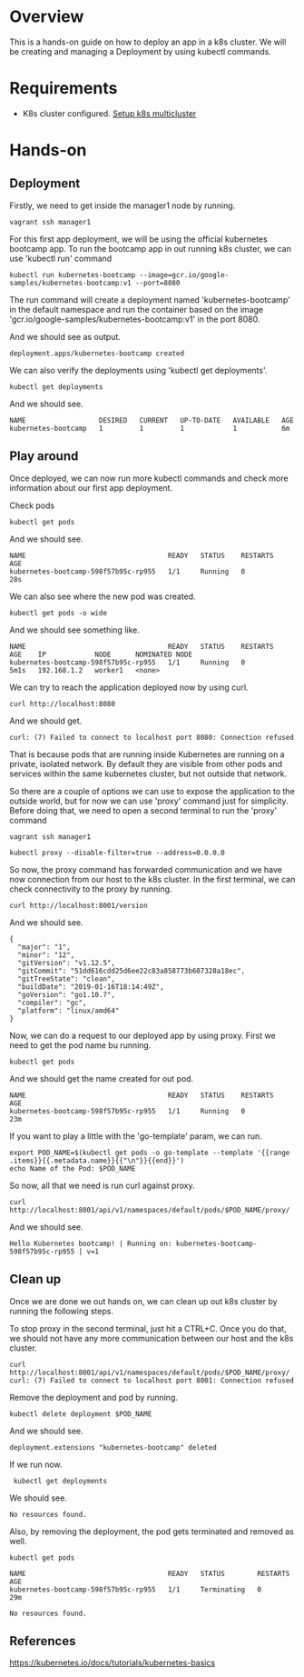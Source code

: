 # Overview
This is a hands-on guide on how to deploy an app in a k8s cluster. We will be creating and managing a Deployment by using kubectl commands.

# Requirements
- K8s cluster configured. [Setup k8s multicluster](https://github.com/fabiosvaz/playground/tree/master/k8s/setup_kubeadm_multi_clusters) 

# Hands-on

## Deployment

Firstly, we need to get inside the manager1 node by running.

```
vagrant ssh manager1
```

For this first app deployment, we will be using the official kubernetes bootcamp app. To run the bootcamp app in out running k8s cluster, we can use 'kubectl run' command

```
kubectl run kubernetes-bootcamp --image=gcr.io/google-samples/kubernetes-bootcamp:v1 --port=8080
```

The run command will create a deployment named 'kubernetes-bootcamp' in the default namespace and run the container based on the image 'gcr.io/google-samples/kubernetes-bootcamp:v1' in the port 8080.

And we should see as output.

```
deployment.apps/kubernetes-bootcamp created 
```

We can also verify the deployments using 'kubectl get deployments'.

```
kubectl get deployments
```

And we should see.

```
NAME                  DESIRED   CURRENT   UP-TO-DATE   AVAILABLE   AGE
kubernetes-bootcamp   1         1         1            1           6m
```

## Play around

Once deployed, we can now run more kubectl commands and check more information about our first app deployment.

Check pods

```
kubectl get pods
```

And we should see.

```
NAME                                   READY   STATUS    RESTARTS   AGE
kubernetes-bootcamp-598f57b95c-rp955   1/1     Running   0          28s
```

We can also see where the new pod was created.

```
kubectl get pods -o wide
```

And we should see something like.

```
NAME                                   READY   STATUS    RESTARTS   AGE    IP            NODE      NOMINATED NODE
kubernetes-bootcamp-598f57b95c-rp955   1/1     Running   0          5m1s   192.168.1.2   worker1   <none>
```

We can try to reach the application deployed now by using curl.

```
curl http://localhost:8080
```

And we should get.

```
curl: (7) Failed to connect to localhost port 8080: Connection refused
```

That is because pods that are running inside Kubernetes are running on a private, isolated network. By default they are visible from other pods and services within the same kubernetes cluster, but not outside that network. 

So there are a couple of options we can use to expose the application to the outside world, but for now we can use 'proxy' command just for simplicity. Before doing that, we need to open a second terminal to run the 'proxy' command

```
vagrant ssh manager1
```

```
kubectl proxy --disable-filter=true --address=0.0.0.0
```

So now, the proxy command has forwarded communication and we have now connection from our host to the k8s cluster. In the first terminal, we can check connectivity to the proxy by running.

```
curl http://localhost:8001/version
```

And we should see.

```
{
  "major": "1",
  "minor": "12",
  "gitVersion": "v1.12.5",
  "gitCommit": "51dd616cdd25d6ee22c83a858773b607328a18ec",
  "gitTreeState": "clean",
  "buildDate": "2019-01-16T18:14:49Z",
  "goVersion": "go1.10.7",
  "compiler": "gc",
  "platform": "linux/amd64"
}
```

Now, we can do a request to our deployed app by using proxy. First we need to get the pod name bu running.

```
kubectl get pods
```

And we should get the name created for out pod.

```
NAME                                   READY   STATUS    RESTARTS   AGE
kubernetes-bootcamp-598f57b95c-rp955   1/1     Running   0          23m
```

If you want to play a little with the 'go-template' param, we can run.

```
export POD_NAME=$(kubectl get pods -o go-template --template '{{range .items}}{{.metadata.name}}{{"\n"}}{{end}}')
echo Name of the Pod: $POD_NAME
```

So now, all that we need is run curl against proxy.

```
curl http://localhost:8001/api/v1/namespaces/default/pods/$POD_NAME/proxy/
```

And we should see.

```
Hello Kubernetes bootcamp! | Running on: kubernetes-bootcamp-598f57b95c-rp955 | v=1
```

## Clean up

Once we are done we out hands on, we can clean up out k8s cluster by running the following steps.

To stop proxy in the second terminal, just hit a CTRL+C. Once you do that, we should not have any more communication between our host and the k8s cluster.

```
curl http://localhost:8001/api/v1/namespaces/default/pods/$POD_NAME/proxy/
curl: (7) Failed to connect to localhost port 8001: Connection refused
```

Remove the deployment and pod by running.

```
kubectl delete deployment $POD_NAME
```

And we should see.

```
deployment.extensions "kubernetes-bootcamp" deleted
```

If we run now.

```
 kubectl get deployments
```

We should see.

```
No resources found.
```

Also, by removing the deployment, the pod gets terminated and removed as well.

```
kubectl get pods
```

```
NAME                                   READY   STATUS        RESTARTS   AGE
kubernetes-bootcamp-598f57b95c-rp955   1/1     Terminating   0          29m
```

```
No resources found.
```

## References

https://kubernetes.io/docs/tutorials/kubernetes-basics